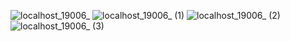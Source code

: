 ![localhost_19006_](https://user-images.githubusercontent.com/78991543/212136291-efd08d5a-a530-4540-9168-d52b76a3eef7.jpg)
![localhost_19006_ (1)](https://user-images.githubusercontent.com/78991543/212136296-c113d13b-8e1f-4604-b64d-e7d691a04faa.jpg)
![localhost_19006_ (2)](https://user-images.githubusercontent.com/78991543/212136300-eaaca2ec-b358-47a1-8c00-607a01d62487.jpg)
![localhost_19006_ (3)](https://user-images.githubusercontent.com/78991543/212136303-a34340ab-0ed0-40f7-9940-d8d11476d58d.jpg)
